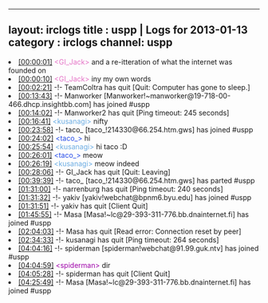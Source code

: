 
---
layout: irclogs
title : uspp | Logs for 2013-01-13
category : irclogs
channel: uspp
---
<li class="logitem"><a href="#00:00:01" name="00:00:01" class="time">[00:00:01]</a> <span class="person" style="color:#e573c6">&lt;GI_Jack&gt;</span> and a re-itteration of what the internet was founded on </li>
<li class="logitem"><a href="#00:00:10" name="00:00:10" class="time">[00:00:10]</a> <span class="person" style="color:#e573c6">&lt;GI_Jack&gt;</span> iny my own words </li>
<li class="logitem"><a href="#00:02:21" name="00:02:21" class="time">[00:02:21]</a> -!- <span class="quit">TeamColtra</span> has quit [Quit: Computer has gone to sleep.] </li>
<li class="logitem"><a href="#00:13:43" name="00:13:43" class="time">[00:13:43]</a> -!- <span class="join">Manworker</span> [Manworker!~manworker@19-718-00-466.dhcp.insightbb.com] has joined #uspp </li>
<li class="logitem"><a href="#00:14:02" name="00:14:02" class="time">[00:14:02]</a> -!- <span class="quit">Manworker2</span> has quit [Ping timeout: 245 seconds] </li>
<li class="logitem"><a href="#00:16:41" name="00:16:41" class="time">[00:16:41]</a> <span class="person" style="color:#6aace3">&lt;kusanagi&gt;</span> nifty </li>
<li class="logitem"><a href="#00:23:58" name="00:23:58" class="time">[00:23:58]</a> -!- <span class="join">taco_</span> [taco_!214330@66.254.htm.gws] has joined #uspp </li>
<li class="logitem"><a href="#00:24:02" name="00:24:02" class="time">[00:24:02]</a> <span class="person" style="color:#254be8">&lt;taco_&gt;</span> hi </li>
<li class="logitem"><a href="#00:25:54" name="00:25:54" class="time">[00:25:54]</a> <span class="person" style="color:#6aace3">&lt;kusanagi&gt;</span> hi taco :D </li>
<li class="logitem"><a href="#00:26:01" name="00:26:01" class="time">[00:26:01]</a> <span class="person" style="color:#254be8">&lt;taco_&gt;</span> meow </li>
<li class="logitem"><a href="#00:26:19" name="00:26:19" class="time">[00:26:19]</a> <span class="person" style="color:#6aace3">&lt;kusanagi&gt;</span> meow indeed </li>
<li class="logitem"><a href="#00:28:06" name="00:28:06" class="time">[00:28:06]</a> -!- <span class="quit">GI_Jack</span> has quit [Quit: Leaving] </li>
<li class="logitem"><a href="#00:39:39" name="00:39:39" class="time">[00:39:39]</a> -!- <span class="part">taco_</span> [taco_!214330@66.254.htm.gws] has parted #uspp </li>
<li class="logitem"><a href="#01:31:00" name="01:31:00" class="time">[01:31:00]</a> -!- <span class="quit">narrenburg</span> has quit [Ping timeout: 240 seconds] </li>
<li class="logitem"><a href="#01:31:32" name="01:31:32" class="time">[01:31:32]</a> -!- <span class="join">yakiv</span> [yakiv!webchat@bpnm6.byu.edu] has joined #uspp </li>
<li class="logitem"><a href="#01:31:51" name="01:31:51" class="time">[01:31:51]</a> -!- <span class="quit">yakiv</span> has quit [Client Quit] </li>
<li class="logitem"><a href="#01:45:55" name="01:45:55" class="time">[01:45:55]</a> -!- <span class="join">Masa</span> [Masa!~lc@29-393-311-776.bb.dnainternet.fi] has joined #uspp </li>
<li class="logitem"><a href="#02:04:03" name="02:04:03" class="time">[02:04:03]</a> -!- <span class="quit">Masa</span> has quit [Read error: Connection reset by peer] </li>
<li class="logitem"><a href="#02:34:33" name="02:34:33" class="time">[02:34:33]</a> -!- <span class="quit">kusanagi</span> has quit [Ping timeout: 264 seconds] </li>
<li class="logitem"><a href="#04:04:16" name="04:04:16" class="time">[04:04:16]</a> -!- <span class="join">spiderman</span> [spiderman!webchat@91.99.guk.ntv] has joined #uspp </li>
<li class="logitem"><a href="#04:04:59" name="04:04:59" class="time">[04:04:59]</a> <span class="person" style="color:#9f05aa">&lt;spiderman&gt;</span> dir </li>
<li class="logitem"><a href="#04:05:28" name="04:05:28" class="time">[04:05:28]</a> -!- <span class="quit">spiderman</span> has quit [Client Quit] </li>
<li class="logitem"><a href="#04:25:49" name="04:25:49" class="time">[04:25:49]</a> -!- <span class="join">Masa</span> [Masa!~lc@29-393-311-776.bb.dnainternet.fi] has joined #uspp </li>


